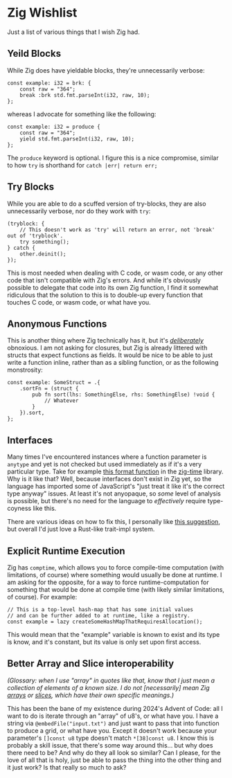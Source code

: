 
# Zig Wishlist
Just a list of various things that I wish Zig had.

## Yeild Blocks
While Zig does have yieldable blocks, they're unnecessarily verbose:
```zig
const example: i32 = brk: {
	const raw = "364";
	break :brk std.fmt.parseInt(i32, raw, 10);
};
```
whereas I advocate for something like the following:
```zig
const example: i32 = produce {
	const raw = "364";
	yield std.fmt.parseInt(i32, raw, 10);
};
```
The `produce` keyword is optional. I figure this is a nice compromise, similar to how `try` is shorthand for `catch |err| return err;`

## Try Blocks
While you are able to do a scuffed version of try-blocks, they are also unnecessarily verbose, nor do they work with `try`:
```zig
(tryblock: {
	// This doesn't work as 'try' will return an error, not 'break' out of 'tryblock'.
	try something();
} catch {
	other.deinit();
});
```
This is most needed when dealing with C code, or wasm code, or any other code that isn't compatible with Zig's errors. And while it's obviously possible to delegate that code into its own Zig function, I find it somewhat ridiculous that the solution to this is to double-up every function that touches C code, or wasm code, or what have you.

## Anonymous Functions
This is another thing where Zig technically has it, but it's *[deliberately](https://github.com/ziglang/zig/issues/1717#issuecomment-1627790251)* obnoxious. I am not asking for closures, but Zig is already littered with structs that expect functions as fields. It would be nice to be able to just write a function inline, rather than as a sibling function, or as the following monstrosity:
```zig
const example: SomeStruct = .{
	.sortFn = (struct {
		pub fn sort(lhs: SomethingElse, rhs: SomethingElse) !void {
			// Whatever
		}
	}).sort,
};
```

## Interfaces
Many times I've encountered instances where a function parameter is `anytype` and yet is not checked but used immediately as if it's a very particular type. Take for example [this format function](https://github.com/nektro/zig-time/blob/e946a144423cdb5dac3d46d6856c6e6da73e9305/time.zig#L218) in the [zig-time](https://github.com/nektro/zig-time) library. Why is it like that? Well, because interfaces don't exist in Zig yet, so the language has imported some of JavaScript's "just treat it like it's the correct type anyway" issues. At least it's not anyopaque, so *some* level of analysis is possible, but there's no need for the language to *effectively* require type-coyness like this.

There are various ideas on how to fix this, I personally like [this suggestion](https://github.com/ziglang/zig/issues/17198#issuecomment-2533468501), but overall I'd just love a Rust-like trait-impl system.

## Explicit Runtime Execution
Zig has `comptime`, which allows you to force compile-time computation (with limitations, of course) where something would usually be done at runtime. I am asking for the opposite, for a way to force runtime-computation for something that would be done at compile time (with likely similar limitations, of course). For example:
```zig
// This is a top-level hash-map that has some initial values
// and can be further added to at runtime, like a registry.
const example = lazy createSomeHashMapThatRequiresAllocation();
```
This would mean that the "example" variable is known to exist and its type is know, and it's constant, but its value is only set upon first access.

## Better Array and Slice interoperability
*(Glossary: when I use "array" in quotes like that, know that I just mean a collection of elements of a known size. I do not [necessarily] mean Zig [arrays](https://ziglang.org/documentation/0.13.0/#Arrays) or [slices](https://ziglang.org/documentation/0.13.0/#Slices), which have their own specific meanings.)*

This has been the bane of my existence during 2024's Advent of Code: all I want to do is iterate through an "array" of u8's, or what have you. I have a string via `@embedFile("input.txt")` and just want to pass that into function to produce a grid, or what have you. Except it doesn't work because your parameter's `[]const u8` type doesn't match `*[38]const u8`. I know this is probably a skill issue, that there's some way around this... but why does there need to be? And why do they all look so similar? Can I please, for the love of all that is holy, just be able to pass the thing into the other thing and it just work? Is that really so much to ask?
